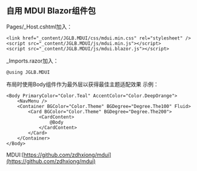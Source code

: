 ﻿## 自用 MDUI Blazor组件包
Pages/_Host.cshtml加入：
```
<link href="_content/JGLB.MDUI/css/mdui.min.css" rel="stylesheet" />
<script src="_content/JGLB.MDUI/js/mdui.min.js"></script>
<script src="_content/JGLB.MDUI/js/mdui.blazor.js"></script>
```
_Imports.razor加入：
```
@using JGLB.MDUI
```
布局时使用Body组件作为最外层以获得最佳主题适配效果
示例：
```
<Body PrimaryColor="Color.Teal" AccentColor="Color.DeepOrange">
    <NavMenu />
    <Container BGColor="Color.Theme" BGDegree="Degree.The100" Fluid>
        <Card BGColor="Color.Theme" BGDegree="Degree.The200">
            <CardContent>
                @Body
            </CardContent>
        </Card>
    </Container>
</Body>
```

MDUI:[https://github.com/zdhxiong/mdui](https://github.com/zdhxiong/mdui)